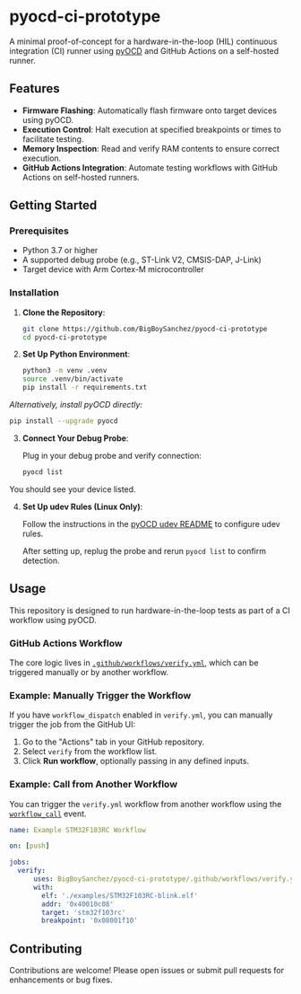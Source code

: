 
# pyocd-ci-prototype

A minimal proof-of-concept for a hardware-in-the-loop (HIL) continuous integration (CI) runner using [pyOCD](https://github.com/pyocd/pyOCD) and GitHub Actions on a self-hosted runner.

## Features

* **Firmware Flashing**: Automatically flash firmware onto target devices using pyOCD.
* **Execution Control**: Halt execution at specified breakpoints or times to facilitate testing.
* **Memory Inspection**: Read and verify RAM contents to ensure correct execution.
* **GitHub Actions Integration**: Automate testing workflows with GitHub Actions on self-hosted runners.

## Getting Started

### Prerequisites

* Python 3.7 or higher
* A supported debug probe (e.g., ST-Link V2, CMSIS-DAP, J-Link)
* Target device with Arm Cortex-M microcontroller

### Installation

1. **Clone the Repository**:

   ```bash
   git clone https://github.com/BigBoySanchez/pyocd-ci-prototype
   cd pyocd-ci-prototype
   ```



2. **Set Up Python Environment**:

   ```bash
   python3 -m venv .venv
   source .venv/bin/activate
   pip install -r requirements.txt
   ```



*Alternatively, install pyOCD directly:*

```bash
pip install --upgrade pyocd
```



3. **Connect Your Debug Probe**:

   Plug in your debug probe and verify connection:

   ```bash
   pyocd list
   ```



You should see your device listed.

4. **Set Up udev Rules (Linux Only)**:

   Follow the instructions in the [pyOCD udev README](https://github.com/pyocd/pyOCD/blob/main/udev/README.md) to configure udev rules.

   After setting up, replug the probe and rerun `pyocd list` to confirm detection.

## Usage

This repository is designed to run hardware-in-the-loop tests as part of a CI workflow using pyOCD.

### GitHub Actions Workflow

The core logic lives in [`.github/workflows/verify.yml`](.github/workflows/verify.yml), which can be triggered manually or by another workflow.

### Example: Manually Trigger the Workflow

If you have `workflow_dispatch` enabled in `verify.yml`, you can manually trigger the job from the GitHub UI:

1. Go to the "Actions" tab in your GitHub repository.
2. Select `verify` from the workflow list.
3. Click **Run workflow**, optionally passing in any defined inputs.

### Example: Call from Another Workflow

You can trigger the `verify.yml` workflow from another workflow using the [`workflow_call`](https://docs.github.com/en/actions/using-workflows/reusing-workflows) event.

```yaml
name: Example STM32F103RC Workflow

on: [push]

jobs:
  verify:
      uses: BigBoySanchez/pyocd-ci-prototype/.github/workflows/verify.yml
      with:
        elf: './examples/STM32F103RC-blink.elf'
        addr: '0x40010c08'
        target: 'stm32f103rc'
        breakpoint: '0x08001f10'
```

## Contributing

Contributions are welcome! Please open issues or submit pull requests for enhancements or bug fixes.